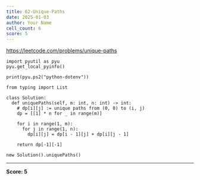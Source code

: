 ```yaml
---
title: 62-Unique-Paths
date: 2025-01-03
author: Your Name
cell_count: 6
score: 5
---
```


https://leetcode.com/problems/unique-paths


```
import pyutil as pyu
pyu.get_local_pyinfo()
```


```
print(pyu.ps2("python-dotenv"))
```


```
from typing import List
```


```
class Solution:
  def uniquePaths(self, m: int, n: int) -> int:
    # dp[i][j] := unique paths from (0, 0) to (i, j)
    dp = [[1] * n for _ in range(m)]

    for i in range(1, m):
      for j in range(1, n):
        dp[i][j] = dp[i - 1][j] + dp[i][j - 1]

    return dp[-1][-1]
```


```
new Solution().uniquePaths()
```


---
**Score: 5**